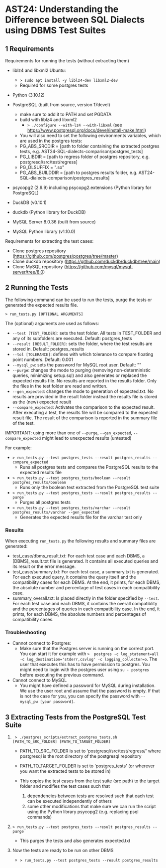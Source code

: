 # AST24: Understanding the Difference between SQL Dialects using DBMS Test Suites

## 1 Requirements

Requirements for running the tests (without extracting them)
- liblz4 and libxml2 Ubuntu: 
  - `> sudo apt install -y liblz4-dev libxml2-dev`
  - Required for some postgres tests
- Python (3.10.12)
- PostgreSQL (built from source, version 17devel)
  - make sure to add it to PATH and set PGDATA
  - build with liblz4 and libxml2
    - `> ./configure --with-lz4 --with-libxml` (see https://www.postgresql.org/docs/devel/install-make.html)
  - You will also need to set the following environments variables, which are used in the postgres tests:
  - PG_ABS_SRCDIR = [path to folder containing the extracted postgres tests, e.g. AST24-SQL-dialects-comparison/postgres_tests]
  - PG_LIBDIR = [path to regress folder of postgres repository, e.g. postgresql/src/test/regress]
  - PG_DLSUFFIX = ".so"
  - PG_ABS_BUILDDIR = [path to postgres results folder, e.g. AST24-SQL-dialects-comparison/postgres_results]

- psycopg2 (2.9.9) including psycopg2.extensions (Python library for PostgreSQL)
- DuckDB (v0.10.1)
- duckdb (Python library for DuckDB)
- MySQL Server 8.0.36 (built from source)
- MySQL Python library (v1.10.0)

    
Requirements for extracting the test cases:
- Clone postgres repository (https://github.com/postgres/postgres/tree/master)
- Clone duckdb repository (https://github.com/duckdb/duckdb/tree/main)
- Clone MySQL repository (https://github.com/mysql/mysql-server/tree/8.0)


## 2 Running the Tests

The following command can be used to run the tests, purge the tests or generated the expected results file.

`> run_tests.py [OPTIONAL ARGUMENTS]`

The (optional) arguments are used as follows:

- `--test [TEST_FOLDER]`: sets the test folder. All tests in TEST_FOLDER and any of its subfolders are executed. Default: postgres_tests
- `--result [RESULT_FOLDER]`: sets the folder, where the test results are stored in. Default: postgres_results
- `--tol [TOLERANCE]`: defines with which tolerance to compare floating point numbers. Default: 0.001
- `--mysql_pw`: sets the password for MySQL root user. Default: ""
- `--purge`: changes the mode to purging (removing non-deterministic queries, minimizing setup.sql) and also generates or replaced the expected results file. No results are reported in the results folder. Only the files in the test folder are read and written.
- `--gen_expected`: changes the mode to generation of expected.txt. No results are provided in the result folder instead the results file is stored as the (new) expected result
- `--compare_expected`: Activates the comparison to the expected result. After executing a test, the results file will be compared to the expected result file. The result of the comparison is reported in the summary file of the test.

IMPORTANT: using more than one of `--purge`, `--gen_expected`, `--compare_expected` might lead to unexpected results (untested) 

For example: 
- `> run_tests.py --test postgres_tests --result postgres_results --compare_expected` 
  - Runs all postgres tests and compares the PostgreSQL results to the expected results file
- `> run_tests.py --test postgres_tests/boolean --result postgres_results/boolean` 
  - Runs only the boolean test extracted from the PostgreSQL test suite
- `> run_tests.py --test postgres_tests --result postgres_results --purge`
  - Purges all postgres tests
- `> run_tests.py --test postgres_tests/varchar --result postgres_results/varchar --gen_expected`
  - Generates the expected results file for the varchar test only

### Results
When executing `run_tests.py` the following results and summary files are generated:

- test_case/dbms_result.txt: For each test case and each DBMS, a [DBMS]_result.txt file is generated. It contains all executed queries and its result or the error message.
- test_case/summary.txt: For each test case, a summary.txt is generated. For each executed query, it contains the query itself and the compatibility cases for each DBMS. At the end, it prints, for each DBMS, the absolute number and percentage of test cases in each compatibility case.
- summary_overall.txt: Is placed directly in the folder specified by `--test`. For each test case and each DBMS, it contains the overall compatiblity and the percentages of queries in each compatibility case. In the end, it prints, for each DBMS, the absolute numbers and percentages of compatibility cases.


### Troubleshooting

- Cannot connect to Postgres:
  - Make sure that the Postgres server is running on the correct port. You can start it for example with `>  postgres -c log_statement=all -c log_destination='stderr,csvlog' -c logging_collector=o`. The user that executes this has to have permission to postgres. You might need to login with the postgres user using `su - postgres` before executing the previous command.
- Cannot connect to MySQL
  - You might have defined a password for MySQL during installation. We use the user root and assume that the password is empty. If that is not the case for you, you can specify the password with `--mysql_pw [your password]`.


## 3 Extracting Tests from the PostgreSQL Test Suite

1. ` > ./postgres_scripts/extract_postgres_tests.sh [PATH_TO_SRC_FOLDER] [PATH_TO_TARGET_FOLDER]`

   - PATH_TO_SRC_FOLDER is set to 'postgresql/src/test/regress/' where postgresql is the root directory of the postgresql repository
   - PATH_TO_TARGET_FOLDER is set to 'postgres_tests' (or wherever you want the extracted tests to be stored in)

   - This copies the test cases from the test suite (src path) to the target folder and modifies the test cases such that
     1. dependencies between tests are resolved such that each test can be executed independently of others
     2. some other modifications that make sure we can run the script using the Python library psycopg2 (e.g. replacing psql commands)

2. `> run_tests.py --test postgres_tests --result postgres_results --purge`
   - This purges the tests and also generates expected.txt

3. Now the tests are ready to be run on other DBMS
   - `> run_tests.py --test postgres_tests --result postgres_results`





